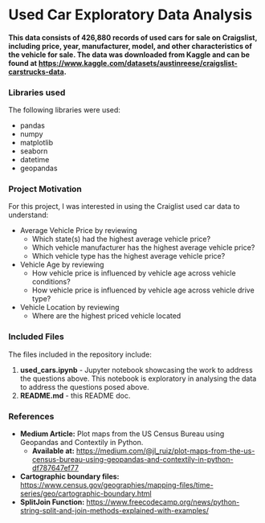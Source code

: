 # Used Car Exploratory Data Analysis

#### This data consists of 426,880 records of used cars for sale on Craigslist, including price, year, manufacturer, model, and other characteristics of the vehicle for sale. The data was downloaded from Kaggle and can be found at https://www.kaggle.com/datasets/austinreese/craigslist-carstrucks-data.

### Libraries used
The following libraries were used:
- pandas
- numpy
- matplotlib
- seaborn
- datetime
- geopandas

### Project Motivation
For this project, I was interested in using the Craiglist used car data to understand:
- Average Vehicle Price by reviewing
    - Which state(s) had the highest average vehicle price?
    - Which vehicle manufacturer has the highest average vehicle price?
    - Which vehicle type has the highest average vehicle price?
- Vehicle Age by reviewing
    - How vehicle price is influenced by vehicle age across vehicle conditions?
    - How vehicle price is influenced by vehicle age across vehicle drive type?
- Vehicle Location by reviewing
    - Where are the highest priced vehicle located
    
### Included Files
The files included in the repository include:
1. **used_cars.ipynb** - Jupyter notebook showcasing the work to address the questions above. This notebook is exploratory in analysing the data to address the questions posed above.
2. **README.md** - this README doc.

### References
- **Medium Article:** Plot maps from the US Census Bureau using Geopandas and Contextily in Python.
    - **Available at:** https://medium.com/@jl_ruiz/plot-maps-from-the-us-census-bureau-using-geopandas-and-contextily-in-python-df787647ef77
- **Cartographic boundary files:** https://www.census.gov/geographies/mapping-files/time-series/geo/cartographic-boundary.html
- **SplitJoin Function:** https://www.freecodecamp.org/news/python-string-split-and-join-methods-explained-with-examples/


